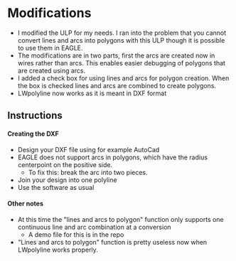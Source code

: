# Modifications
* I  modified the ULP for my needs. I ran into the problem that you cannot convert lines and arcs into polygons with this ULP though it is possible to use them in EAGLE.
* The modifications are in two parts, first the arcs are created now in wires rather than arcs. This enables easier debugging of polygons that are created using arcs.
* I added a check box for using lines and arcs for polygon creation. When the box is checked lines and arcs are combined to create polygons.
* LWpolyline now works as it is meant in DXF format

## Instructions

#### Creating the DXF
* Design your DXF file using for example AutoCad
* EAGLE does not support arcs in polygons, which have the radius centerpoint on the positive side. 
	* To fix this: break the arc into two pieces. 
* Join your design into one polyline
* Use the software as usual

#### Other notes
* At this time the "lines and arcs to polygon" function only supports one continuous line and arc combination at a conversion
  * A demo file for this is in the repo
* "Lines and arcs to polygon" function is pretty useless now when LWpolyline works properly.


